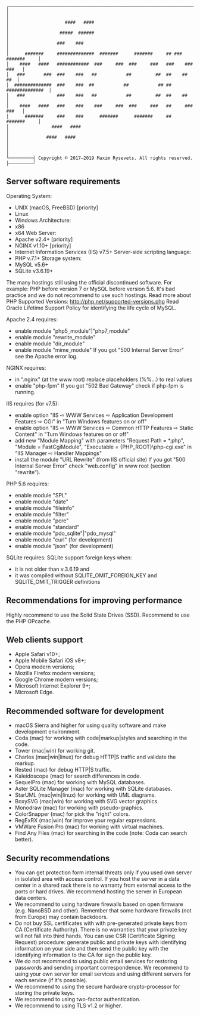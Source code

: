 

    ┌────────────────────────────────────────────────────────────────────────────────┐    
    │                                                                                │    
    │                     ####   ####                                                │    
    │                   #####  ######                                                │    
    │                  ###    ###                                                    │    
    │      #######     ##############  #######      #######     ## ###   #######     │    
    │    ####   ####   ############  ###     ###  ###     ###   ###    ###     ###   │    
    │   ###       ###  ###    ###   ##           ##         ##  ##    ##         ##  │    
    │  ##############  ###    ###  ##           ##           ## ##   ##############  │    
    │   ###            ###    ###   ##           ##         ##  ##    ##             │    
    │    ####   ####   ###    ###    ###     ###  ###     ###   ##     ###     ###   │    
    │      #######     ###    ###      #######      #######     ##       #######     │    
    │                ####   ####                                                     │    
    │              ####   ####                                                       │    
    │                                                                                │    
    └─────────┤ Copyright © 2017—2019 Maxim Rysevets. All rights reserved. ├─────────┘    


Server software requirements
---------------------------------------------------------------------

Operating System:
- UNIX (macOS, FreeBSD) [priority]
- Linux
- Windows
Architecture:
- x86
- x64
Web Server:
- Apache v2.4+ [priority]
- NGINX v1.10+ [priority]
- Internet Information Services (IIS) v7.5+
Server-side scripting language:
- PHP v.7.1+
Storage system:
- MySQL v5.6+
- SQLite v3.6.19+

The many hostings still using the official discontinued software.
For example: PHP before version 7 or MySQL before version 5.6.
It's bad practice and we do not recommend to use such hostings.
Read more about PHP Supported Versions: http://php.net/supported-versions.php
Read Oracle Lifetime Support Policy for identifying the life cycle of MySQL.

Apache 2.4 requires:
- enable module "php5_module"|"php7_module"
- enable module "rewrite_module"
- enable module "dir_module"
- enable module "mime_module"
If you got "500 Internal Server Error" see the Apache error log.


NGINX requires:
- in ".nginx" (at the www root) replace placeholders (%%...) to real values
- enable "php-fpm"
If you got "502 Bad Gateway" check if php-fpm is running.


IIS requires (for v7.5):
- enable option "IIS ⇨ WWW Services ⇨ Application Development Features ⇨ CGI" in "Turn Windows features on or off"
- enable option "IIS ⇨ WWW Services ⇨ Common HTTP Features ⇨ Static Content" in "Turn Windows features on or off"
- add new "Module Mapping" with parameters "Request Path = *.php", "Module = FastCgiModule", "Executable = {PHP_ROOT}\php-cgi.exe" in "IIS Manager ⇨ Handler Mappings"
- install the module "URL Rewrite" (from IIS official site)
If you got "500 Internal Server Error" check "web.config" in www root (section "rewrite").


PHP 5.6 requires:
- enable module "SPL"
- enable module "date"
- enable module "fileinfo"
- enable module "filter"
- enable module "pcre"
- enable module "standard"
- enable module "pdo_sqlite"|"pdo_mysql"
- enable module "curl" (for development)
- enable module "json" (for development)


SQLite requires:
SQLite support foreign keys when:
- it is not older than v.3.6.19 and
- it was compiled without SQLITE_OMIT_FOREIGN_KEY
  and SQLITE_OMIT_TRIGGER definitions


Recommendations for improving performance
---------------------------------------------------------------------

Highly recommend to use the Solid State Drives (SSD).
Recommend to use the PHP OPcache.


Web clients support
---------------------------------------------------------------------

- Apple Safari v10+;
- Apple Mobile Safari iOS v8+;
- Opera modern versions;
- Mozilla Firefox modern versions;
- Google Chrome modern versions;
- Microsoft Internet Explorer 9+;
- Microsoft Edge.


Recommended software for development
---------------------------------------------------------------------

- macOS Sierra and higher for using quality software and make development environment.
- Coda (mac) for working with code|markup|styles and searching in the code.
- Tower (mac|win) for working git.
- Charles (mac|win|linux) for debug HTTP|S traffic and validate the markup.
- Rested (mac) for debug HTTP|S traffic.
- Kaleidoscope (mac) for search differences in code.
- SequelPro (mac) for working with MySQL databases.
- Aster SQLite Manager (mac) for working with SQLite databases.
- StarUML (mac|win|linux) for working with UML diagrams.
- BoxySVG (mac|win) for working with SVG vector graphics.
- Monodraw (mac) for working with pseudo-graphics.
- ColorSnapper (mac) for pick the "right" colors.
- RegExRX (mac|win) for improve your regular expressions.
- VMWare Fusion Pro (mac) for working with virtual machines.
- Find Any Files (mac) for searching in the code (note: Coda can search better).


Security recommendations
---------------------------------------------------------------------

- You can get protection form internal threats only if you used
  own server in isolated area with access control.
  If you host the server in a data center in a shared rack
  there is no warranty from external access to the ports or hard drives.
  We recommend hosting the server in European data centers.
- We recommend to using hardware firewalls based on open firmware (e.g. NanoBSD and other).
  Remember that some hardware firewalls (not from Europe) may contain backdoors.
- Do not buy SSL certificates with with pre-generated private keys from CA (Certificate Authority).
  There is no warranties that your private key will not fall into third hands.
  You can use CSR (Certificate Signing Request) procedure:
  generate public and private keys with identifying information on your side
  and then send the public key with the identifying information
  to the CA for sign the public key.
- We do not recommend to using public email services for restoring passwords
  and sending important correspondence.
  We recommend to using your own server for email services
  and using different servers for each service (if it's possible).
- We recommend to using the secure hardware crypto-processor for storing the private keys.
- We recommend to using two-factor authentication.
- We recommend to using TLS v1.2 or higher.

